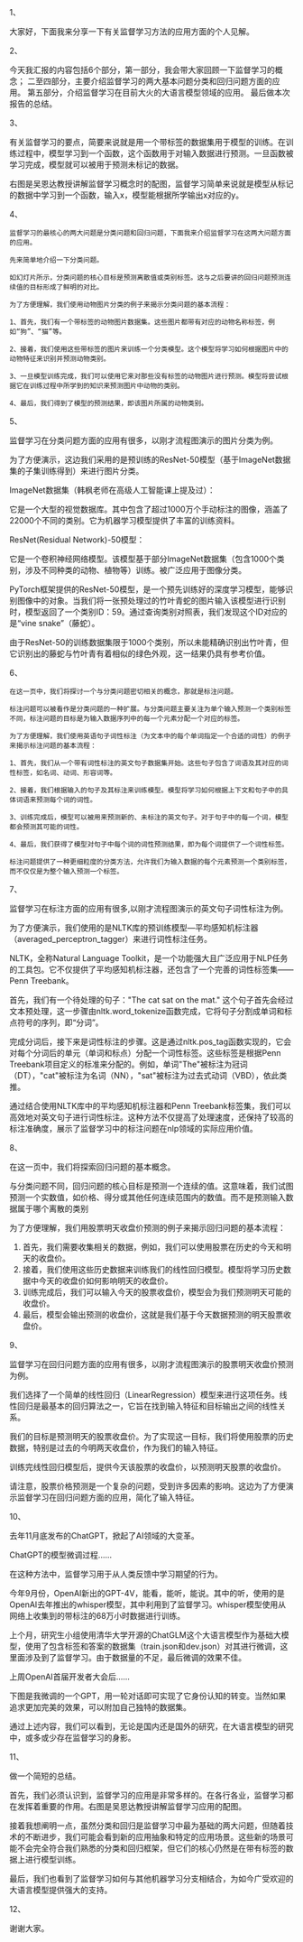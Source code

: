 1、

大家好，下面我来分享一下有关监督学习方法的应用方面的个人见解。

2、

今天我汇报的内容包括6个部分，第一部分，我会带大家回顾一下监督学习的概念；
二至四部分，主要介绍监督学习的两大基本问题分类和回归问题方面的应用。
第五部分，介绍监督学习在目前大火的大语言模型领域的应用。
最后做本次报告的总结。

3、

有关监督学习的要点，简要来说就是用一个带标签的数据集用于模型的训练。在训练过程中，模型学习到一个函数，这个函数用于对输入数据进行预测。一旦函数被学习完成，模型就可以被用于预测未标记的数据。 

右图是吴恩达教授讲解监督学习概念时的配图，监督学习简单来说就是模型从标记的数据中学习到一个函数，输入x，模型能根据所学输出x对应的y。

4、

```
监督学习的最核心的两大问题是分类问题和回归问题，下面我来介绍监督学习在这两大问题方面的应用。

先来简单地介绍一下分类问题。

如幻灯片所示，分类问题的核心目标是预测离散值或类别标签。这与之后要讲的回归问题预测连续值的目标形成了鲜明的对比。

为了方便理解，我们使用动物图片分类的例子来揭示分类问题的基本流程：

1、首先，我们有一个带标签的动物图片数据集。这些图片都带有对应的动物名称标签，例如“狗”、“猫”等。

2、接着，我们使用这些带标签的图片来训练一个分类模型。这个模型将学习如何根据图片中的动物特征来识别并预测动物类别。

3、一旦模型训练完成，我们可以使用它来对那些没有标签的动物图片进行预测。模型将尝试根据它在训练过程中所学到的知识来预测图片中动物的类别。

4、最后，我们得到了模型的预测结果，即该图片所属的动物类别。
```

5、

监督学习在分类问题方面的应用有很多，以刚才流程图演示的图片分类为例。

为了方便演示，这边我们采用的是预训练的ResNet-50模型（基于ImageNet数据集的子集训练得到）来进行图片分类。

ImageNet数据集（韩枫老师在高级人工智能课上提及过）：

它是一个大型的视觉数据库。其中包含了超过1000万个手动标注的图像，涵盖了22000个不同的类别。它为机器学习模型提供了丰富的训练资料。

ResNet(Residual Network)-50模型：

它是一个卷积神经网络模型。该模型基于部分ImageNet数据集（包含1000个类别，涉及不同种类的动物、植物等）训练。被广泛应用于图像分类。

PyTorch框架提供的ResNet-50模型，是一个预先训练好的深度学习模型，能够识别图像中的对象。当我们将一张预处理过的竹叶青蛇的图片输入该模型进行识别时，模型返回了一个类别ID：59。通过查询类别对照表，我们发现这个ID对应的是“vine snake”（藤蛇）。

由于ResNet-50的训练数据集限于1000个类别，所以未能精确识别出竹叶青，但它识别出的藤蛇与竹叶青有着相似的绿色外观，这一结果仍具有参考价值。

6、

```
在这一页中，我们将探讨一个与分类问题密切相关的概念，那就是标注问题。

标注问题可以被看作是分类问题的一种扩展。与分类问题主要关注为单个输入预测一个类别标签不同，标注问题的目标是为输入数据序列中的每一个元素分配一个对应的标签。

为了方便理解，我们使用英语句子词性标注（为文本中的每个单词指定一个合适的词性）的例子来揭示标注问题的基本流程：

1、首先，我们从一个带有词性标注的英文句子数据集开始。这些句子包含了词语及其对应的词性标签，如名词、动词、形容词等。

2、接着，我们根据输入的句子及其标注来训练模型。模型将学习如何根据上下文和句子中的具体词语来预测每个词的词性。

3、训练完成后，模型可以被用来预测新的、未标注的英文句子。对于句子中的每一个词，模型都会预测其可能的词性。

4、最后，我们获得了模型对句子中每个词的词性预测结果，即为每个词提供了一个词性标签。

标注问题提供了一种更细粒度的分类方法，允许我们为输入数据的每个元素预测一个类别标签，而不仅仅是为整个输入预测一个标签。
```

7、

监督学习在标注方面的应用有很多,以刚才流程图演示的英文句子词性标注为例。

为了方便演示，我们使用的是NLTK库的预训练模型—平均感知机标注器（averaged_perceptron_tagger）来进行词性标注任务。

NLTK，全称Natural Language Toolkit，是一个功能强大且广泛应用于NLP任务的工具包。它不仅提供了平均感知机标注器，还包含了一个完善的词性标签集——Penn Treebank。

首先，我们有一个待处理的句子："The cat sat on the mat." 这个句子首先会经过文本预处理，这一步骤由nltk.word_tokenize函数完成，它将句子分割成单词和标点符号的序列，即“分词”。

完成分词后，接下来是词性标注的步骤。这是通过nltk.pos_tag函数实现的，它会对每个分词后的单元（单词和标点）分配一个词性标签。这些标签是根据Penn Treebank项目定义的标准来分配的。例如，单词"The"被标注为冠词（DT），"cat"被标注为名词（NN），"sat"被标注为过去式动词（VBD），依此类推。

通过结合使用NLTK库中的平均感知机标注器和Penn Treebank标签集，我们可以高效地对英文句子进行词性标注。这种方法不仅提高了处理速度，还保持了较高的标注准确度，展示了监督学习中的标注问题在nlp领域的实际应用价值。

8、

在这一页中，我们将探索回归问题的基本概念。

与分类问题不同，回归问题的核心目标是预测一个连续的值。这意味着，我们试图预测一个实数值，如价格、得分或其他任何连续范围内的数值。而不是预测输入数据属于哪个离散的类别

为了方便理解，我们用股票明天收盘价预测的例子来揭示回归问题的基本流程：

1. 首先，我们需要收集相关的数据，例如，我们可以使用股票在历史的今天和明天的收盘价。
2. 接着，我们使用这些历史数据来训练我们的线性回归模型。模型将学习历史数据中今天的收盘价如何影响明天的收盘价。
3. 训练完成后，我们可以输入今天的股票收盘价，模型会为我们预测明天可能的收盘价。
4. 最后，模型会输出预测的收盘价，这就是我们基于今天数据预测的明天股票收盘价。

9、

监督学习在回归问题方面的应用有很多，以刚才流程图演示的股票明天收盘价预测为例。

我们选择了一个简单的线性回归（LinearRegression）模型来进行这项任务。线性回归是最基本的回归算法之一，它旨在找到输入特征和目标输出之间的线性关系。

我们的目标是预测明天的股票收盘价。为了实现这一目标，我们将使用股票的历史数据，特别是过去的今明两天收盘价，作为我们的输入特征。

训练完线性回归模型后，提供今天该股票的收盘价，以预测明天股票的收盘价。

请注意，股票价格预测是一个复杂的问题，受到许多因素的影响。这边为了方便演示监督学习在回归问题方面的应用，简化了输入特征。

10、

去年11月底发布的ChatGPT，掀起了AI领域的大变革。

ChatGPT的模型微调过程......

在这种方法中，监督学习用于从人类反馈中学习期望的行为。

今年9月份，OpenAI新出的GPT-4V，能看，能听，能说。其中的听，使用的是OpenAI去年推出的whisper模型，其中利用到了监督学习。whisper模型使用从网络上收集到的带标注的68万小时数据进行训练。

上个月，研究生小组使用清华大学开源的ChatGLM这个大语言模型作为基础大模型，使用了包含标签和答案的数据集（train.json和dev.json）对其进行微调，这里面涉及到了监督学习。由于数据量的不足，最后微调的效果不佳。

上周OpenAI首届开发者大会后......

下图是我微调的一个GPT，用一轮对话即可实现了它身份认知的转变。当然如果追求更加完美的效果，可以附加自己独特的数据集。

通过上述内容，我们可以看到，无论是国内还是国外的研究，在大语言模型的研究中，或多或少存在监督学习的身影。

11、

做一个简短的总结。

首先，我们必须认识到，监督学习的应用是非常多样的。在各行各业，监督学习都在发挥着重要的作用。右图是吴恩达教授讲解监督学习应用的配图。

接着我想阐明一点，虽然分类和回归是监督学习中最为基础的两大问题，但随着技术的不断进步，我们可能会看到新的应用抽象和特定的应用场景。这些新的场景可能不会完全符合我们熟悉的分类和回归框架，但它们的核心仍然是在带有标签的数据上进行模型训练。

最后，我们也看到了监督学习如何与其他机器学习分支相结合，为如今广受欢迎的大语言模型提供强大的支持。

12、

谢谢大家。 




